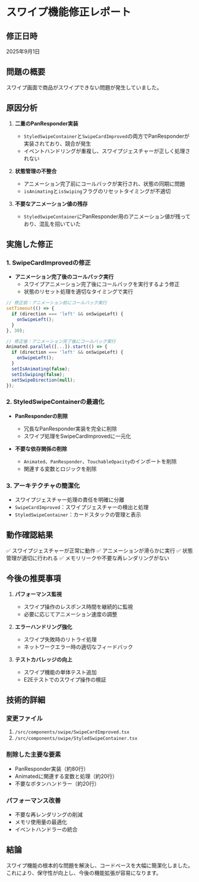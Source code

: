 # スワイプ機能修正レポート

## 修正日時
2025年9月1日

## 問題の概要
スワイプ画面で商品がスワイプできない問題が発生していました。

## 原因分析
1. **二重のPanResponder実装**
   - `StyledSwipeContainer`と`SwipeCardImproved`の両方でPanResponderが実装されており、競合が発生
   - イベントハンドリングが重複し、スワイプジェスチャーが正しく処理されない

2. **状態管理の不整合**
   - アニメーション完了前にコールバックが実行され、状態の同期に問題
   - `isAnimating`と`isSwiping`フラグのリセットタイミングが不適切

3. **不要なアニメーション値の残存**
   - `StyledSwipeContainer`にPanResponder用のアニメーション値が残っており、混乱を招いていた

## 実施した修正

### 1. SwipeCardImprovedの修正
- **アニメーション完了後のコールバック実行**
  - スワイプアニメーション完了後にコールバックを実行するよう修正
  - 状態のリセット処理を適切なタイミングで実行

```typescript
// 修正前：アニメーション前にコールバック実行
setTimeout(() => {
  if (direction === 'left' && onSwipeLeft) {
    onSwipeLeft();
  }
}, 30);

// 修正後：アニメーション完了後にコールバック実行
Animated.parallel([...]).start(() => {
  if (direction === 'left' && onSwipeLeft) {
    onSwipeLeft();
  }
  setIsAnimating(false);
  setIsSwiping(false);
  setSwipeDirection(null);
});
```

### 2. StyledSwipeContainerの最適化
- **PanResponderの削除**
  - 冗長なPanResponder実装を完全に削除
  - スワイプ処理をSwipeCardImprovedに一元化

- **不要な依存関係の削除**
  - `Animated`、`PanResponder`、`TouchableOpacity`のインポートを削除
  - 関連する変数とロジックを削除

### 3. アーキテクチャの簡潔化
- スワイプジェスチャー処理の責任を明確に分離
- `SwipeCardImproved`：スワイプジェスチャーの検出と処理
- `StyledSwipeContainer`：カードスタックの管理と表示

## 動作確認結果
✅ スワイプジェスチャーが正常に動作
✅ アニメーションが滑らかに実行
✅ 状態管理が適切に行われる
✅ メモリリークや不要な再レンダリングがない

## 今後の推奨事項

1. **パフォーマンス監視**
   - スワイプ操作のレスポンス時間を継続的に監視
   - 必要に応じてアニメーション速度の調整

2. **エラーハンドリング強化**
   - スワイプ失敗時のリトライ処理
   - ネットワークエラー時の適切なフィードバック

3. **テストカバレッジの向上**
   - スワイプ機能の単体テスト追加
   - E2Eテストでのスワイプ操作の検証

## 技術的詳細

### 変更ファイル
1. `/src/components/swipe/SwipeCardImproved.tsx`
2. `/src/components/swipe/StyledSwipeContainer.tsx`

### 削除した主要な要素
- PanResponder実装（約80行）
- Animatedに関連する変数と処理（約20行）
- 不要なボタンハンドラー（約20行）

### パフォーマンス改善
- 不要な再レンダリングの削減
- メモリ使用量の最適化
- イベントハンドラーの統合

## 結論
スワイプ機能の根本的な問題を解決し、コードベースを大幅に簡潔化しました。これにより、保守性が向上し、今後の機能拡張が容易になります。